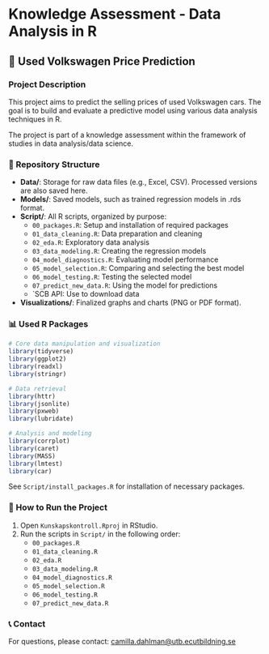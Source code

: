 # Knowledge Assessment - Data Analysis in R

## 🚗 Used Volkswagen Price Prediction

### Project Description
This project aims to predict the selling prices of used Volkswagen cars. The goal is to build and evaluate a predictive model using various data analysis techniques in R.

The project is part of a knowledge assessment within the framework of studies in data analysis/data science.

### 📁 Repository Structure

* **Data/**: Storage for raw data files (e.g., Excel, CSV). Processed versions are also saved here.
* **Models/**: Saved models, such as trained regression models in .rds format.
* **Script/**: All R scripts, organized by purpose:
  * `00_packages.R`: Setup and installation of required packages
  * `01_data_cleaning.R`: Data preparation and cleaning
  * `02_eda.R`: Exploratory data analysis
  * `03_data_modeling.R`: Creating the regression models
  * `04_model_diagnostics.R`: Evaluating model performance
  * `05_model_selection.R`: Comparing and selecting the best model
  * `06_model_testing.R`: Testing the selected model
  * `07_predict_new_data.R`: Using the model for predictions
  * `SCB API: Use to download data
* **Visualizations/**: Finalized graphs and charts (PNG or PDF format).

### 📊 Used R Packages

```r
# Core data manipulation and visualization
library(tidyverse)
library(ggplot2)
library(readxl)
library(stringr)

# Data retrieval
library(httr)
library(jsonlite)
library(pxweb)
library(lubridate)

# Analysis and modeling
library(corrplot)
library(caret)
library(MASS)
library(lmtest)
library(car)
```

See `Script/install_packages.R` for installation of necessary packages.

### 🚀 How to Run the Project

1. Open `Kunskapskontroll.Rproj` in RStudio.
2. Run the scripts in `Script/` in the following order:
   * `00_packages.R`
   * `01_data_cleaning.R`
   * `02_eda.R`
   * `03_data_modeling.R`
   * `04_model_diagnostics.R`
   * `05_model_selection.R`
   * `06_model_testing.R`
   * `07_predict_new_data.R`

### 📞 Contact

For questions, please contact: camilla.dahlman@utb.ecutbildning.se
